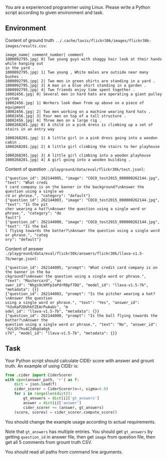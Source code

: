 You are a experienced programmer using Linux. Please write a Python script according to given environment and task.

## Environment

Content of ground truth `../.cache/lavis/flickr30k/images/flickr30k-images/results.csv`:

```csv
image_name| comment_number| comment
1000092795.jpg| 0| Two young guys with shaggy hair look at their hands while hanging out
in the yard .
1000092795.jpg| 1| Two young , White males are outside near many bushes .
1000092795.jpg| 2| Two men in green shirts are standing in a yard .
1000092795.jpg| 3| A man in a blue shirt standing in a garden .
1000092795.jpg| 4| Two friends enjoy time spent together .
10002456.jpg| 0| Several men in hard hats are operating a giant pulley system .
10002456.jpg| 1| Workers look down from up above on a piece of equipment .
10002456.jpg| 2| Two men working on a machine wearing hard hats .
10002456.jpg| 3| Four men on top of a tall structure .
10002456.jpg| 4| Three men on a large rig .
1000268201.jpg| 0| A child in a pink dress is climbing up a set of stairs in an entry way
 .
1000268201.jpg| 1| A little girl in a pink dress going into a wooden cabin .
1000268201.jpg| 2| A little girl climbing the stairs to her playhouse .
1000268201.jpg| 3| A little girl climbing into a wooden playhouse
1000268201.jpg| 4| A girl going into a wooden building .
```

Content of question `./playground/data/eval/flickr30k/test.jsonl`:

```
{"question_id": 262144005, "image": "COCO_test2015_000000262144.jpg", "text": "What credi
t card company is on the banner in the background?\nAnswer the question using a single wo
rd or phrase.", "category": "default"}
{"question_id": 262144003, "image": "COCO_test2015_000000262144.jpg", "text": "Is the pit
cher wearing a hat?\nAnswer the question using a single word or phrase.", "category": "de
fault"}
{"question_id": 262144000, "image": "COCO_test2015_000000262144.jpg", "text": "Is the bal
l flying towards the batter?\nAnswer the question using a single word or phrase.", "categ
ory": "default"}
```

Content of answer `./playground/data/eval/flickr30k/answers/flickr30k/llava-v1.5-7b/merge.jsonl`:

```
{"question_id": 262144005, "prompt": "What credit card company is on the banner in the ba
ckground?\nAnswer the question using a single word or phrase.", "text": "Mastercard", "an
swer_id": "Nkgs9ckMfp3aPdrR8pf7DQ", "model_id": "llava-v1.5-7b", "metadata": {}}
{"question_id": 262144003, "prompt": "Is the pitcher wearing a hat?\nAnswer the question
using a single word or phrase.", "text": "Yes", "answer_id": "h3vKaP2DUhkFZEArPuAaUc", "m
odel_id": "llava-v1.5-7b", "metadata": {}}
{"question_id": 262144000, "prompt": "Is the ball flying towards the batter?\nAnswer the
question using a single word or phrase.", "text": "No", "answer_id": "dzLSh7hu4C2dbgUa6gk
c7V", "model_id": "llava-v1.5-7b", "metadata": {}}
```

## Task

Your Python script should calculate CIDEr score with answer and grount truth. An example of using CIDEr is:

```py
from .cider import CiderScorer
with open(answer_path, 'r') as f:
    dict = json.load(f)
    cider_scorer = CiderScorer(n=4, sigma=6.0)
    for i in range(len(dict)):
        gt_answers = dict[i]['gt_answers']
        answer = dict[i]['answer']
        cider_scorer += (answer, gt_answers)
    (score, scores) = cider_scorer.compute_score()
```

You should change the example usage according to actual requirements.

Note that `gt_answers` has multiple entries. You should get `gt_answers` by getting `question_id` in answer file, then get `image` from question file, then get all 5 comments from grount truth CSV.

You should read all paths from command line arguments.
